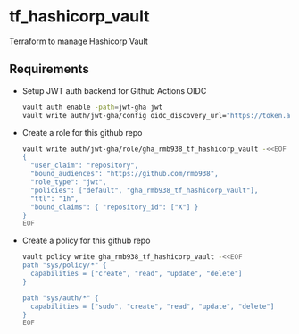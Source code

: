 # tf_hashicorp_vault
Terraform to manage Hashicorp Vault

## Requirements

* Setup JWT auth backend for Github Actions OIDC
  ```bash
  vault auth enable -path=jwt-gha jwt
  vault write auth/jwt-gha/config oidc_discovery_url="https://token.actions.githubusercontent.com" bound_issuer="https://token.actions.githubusercontent.com"
  ```
* Create a role for this github repo
  ```bash
  vault write auth/jwt-gha/role/gha_rmb938_tf_hashicorp_vault -<<EOF
  {
    "user_claim": "repository",
    "bound_audiences": "https://github.com/rmb938",
    "role_type": "jwt",
    "policies": ["default", "gha_rmb938_tf_hashicorp_vault"],
    "ttl": "1h",
    "bound_claims": { "repository_id": ["X"] }
  }
  EOF
  ```
* Create a policy for this github repo
  ```bash
  vault policy write gha_rmb938_tf_hashicorp_vault -<<EOF
  path "sys/policy/*" {
    capabilities = ["create", "read", "update", "delete"]
  }

  path "sys/auth/*" {
    capabilities = ["sudo", "create", "read", "update", "delete"]
  }
  EOF
  ```